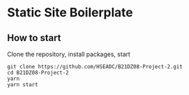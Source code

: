 # Static Site Boilerplate

## How to start

Clone the repository, install packages, start

```
git clone https://github.com/HSEADC/B21DZ08-Project-2.git
cd B21DZ08-Project-2
yarn
yarn start
```
